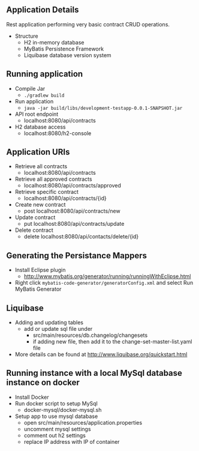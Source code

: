 ## Application Details

Rest application performing very basic contract CRUD operations. 
- Structure
  - H2 in-memory database
  - MyBatis Persistence Framework
  - Liquibase database version system
  
## Running application

- Compile Jar
  - ` ./gradlew build `
- Run application
  - `java -jar build/libs/development-testapp-0.0.1-SNAPSHOT.jar`
- API root endpoint
  - localhost:8080/api/contracts
- H2 database access
  - localhost:8080/h2-console
  
## Application URIs

- Retrieve all contracts
  - localhost:8080/api/contracts
- Retrieve all approved contracts
  - localhost:8080/api/contracts/approved
- Retrieve specific contract
  - localhost:8080/api/contracts/{id}
- Create new contract
  - post localhost:8080/api/contracts/new
- Update contract
  - put localhost:8080/api/contracts/update
- Delete contract
  - delete localhost:8080/api/contacts/delete/{id}
  
## Generating the Persistance Mappers
 - Install Eclipse plugin
   - http://www.mybatis.org/generator/running/runningWithEclipse.html
 - Right click `mybatis-code-generator/generatorConfig.xml` and select Run MyBatis Generator 

## Liquibase 
- Adding and updating tables
  - add or update sql file under
    - src/main/resources/db.changelog/changesets
    - if adding new file, then add it to the change-set-master-list.yaml file
- More details can be found at http://www.liquibase.org/quickstart.html

## Running instance with a local MySql database instance on docker
- Install Docker
- Run docker script to setup MySql
  - docker-mysql/docker-mysql.sh
- Setup app to use mysql database
  - open src/main/resources/application.properties
  - uncomment mysql settings
  - comment out h2 settings
  - replace IP address with IP of container 

